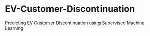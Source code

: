 # EV-Customer-Discontinuation
Predicting EV Customer Discontinuation using Supervised Machine Learning
